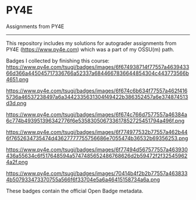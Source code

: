 PY4E
=====

Assignments from PY4E
_________

This repository includes my solutions for autograder assignments from PY4E (https://www.py4e.com) which was a part of my OSSU(m) path.

Badges I collected by finishing this course:
https://www.py4e.com/tsugi/badges/images/6f674938714f77557a463943366d366a445045717336766a52337a6844667836644854304c443773566b4651.png

https://www.py4e.com/tsugi/badges/images/6f674c6b634f77557a462f4165736a46537238497a6a3442335631304f49422b386352457a6e374874513d3d.png

https://www.py4e.com/tsugi/badges/images/6f674c766d7577557a46384a6c774b493951396342776f6e535830506733617852725451794a496f.png

https://www.py4e.com/tsugi/badges/images/6f774977532b77557a462b446f7652634735474d43627777755756686e7055474b36532b69356253.png

https://www.py4e.com/tsugi/badges/images/6f77494d567577557a463930436a55634c6f517648594a5747485652486768626d2b59472f2f325459624a2f.png

https://www.py4e.com/tsugi/badges/images/70414b4f2b2b77557a4638334b507933473370755a566f6f33704e5a6a46415158734a6a.png


These badges contain the official Open Badge metadata. 
